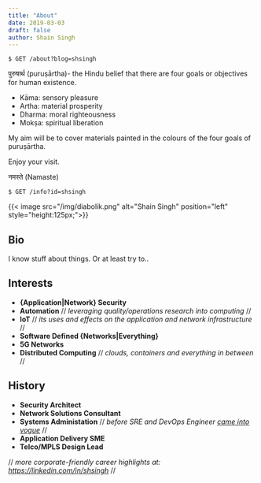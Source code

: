 ```yaml
---
title: "About"
date: 2019-03-03
draft: false
author: Shain Singh
---
```

``````
$ GET /about?blog=shsingh
``````

पुरुषार्थ (puruṣārtha)- the Hindu belief that there are four goals or objectives for human existence.

- Kāma: sensory pleasure
- Artha: material prosperity
- Dharma: moral righteousness
- Mokṣa: spiritual liberation

My aim will be to cover materials painted in the colours of the four goals of puruṣārtha.

Enjoy your visit.

नमस्ते (Namaste)

``````
$ GET /info?id=shsingh
``````

{{< image src="/img/diabolik.png" alt="Shain Singh" position="left" style="height:125px;">}}

## Bio

I know stuff about things. Or at least try to..

## Interests

- **{Application|Network} Security**
- **Automation** // *leveraging quality/operations research into computing* //
- **IoT** // *its uses and effects on the application and network infrastructure* //
- **Software Defined {Networks|Everything}**
- **5G Networks**
- **Distributed Computing** // *clouds, containers and everything in between* //

## History

- **Security Architect**
- **Network Solutions Consultant**
- **Systems Administation** // *before SRE and DevOps Engineer* [*came into vogue*](https://www.youtube.com/watch?v=BRmFYJx28V0) //
- **Application Delivery SME**
- **Telco/MPLS Design Lead**

// *more corporate-friendly career highlights at: https://linkedin.com/in/shsingh* //
